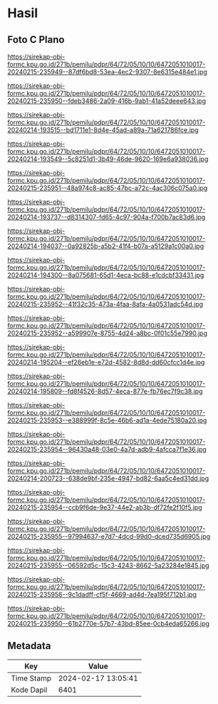 # Hasil

## Foto C Plano

https://sirekap-obj-formc.kpu.go.id/271b/pemilu/pdpr/64/72/05/10/10/6472051010017-20240215-235949--87df6bd8-53ea-4ec2-9307-8e6315e484e1.jpg

https://sirekap-obj-formc.kpu.go.id/271b/pemilu/pdpr/64/72/05/10/10/6472051010017-20240215-235950--fdeb3486-2a09-416b-9ab1-41a52deee643.jpg

https://sirekap-obj-formc.kpu.go.id/271b/pemilu/pdpr/64/72/05/10/10/6472051010017-20240214-193515--bd1711e1-8d4e-45ad-a89a-71a621786fce.jpg

https://sirekap-obj-formc.kpu.go.id/271b/pemilu/pdpr/64/72/05/10/10/6472051010017-20240214-193549--5c8251d1-3b49-46de-9620-169e6a938036.jpg

https://sirekap-obj-formc.kpu.go.id/271b/pemilu/pdpr/64/72/05/10/10/6472051010017-20240215-235951--48a974c8-ac85-47bc-a72c-4ac306c075a0.jpg

https://sirekap-obj-formc.kpu.go.id/271b/pemilu/pdpr/64/72/05/10/10/6472051010017-20240214-193737--d8314307-fd65-4c97-904a-f700b7ac83d6.jpg

https://sirekap-obj-formc.kpu.go.id/271b/pemilu/pdpr/64/72/05/10/10/6472051010017-20240214-194037--0a92825b-a5b2-41f4-b07a-a5129a1c00a0.jpg

https://sirekap-obj-formc.kpu.go.id/271b/pemilu/pdpr/64/72/05/10/10/6472051010017-20240214-194300--8a075681-65d1-4eca-bc88-e1cdcbf33431.jpg

https://sirekap-obj-formc.kpu.go.id/271b/pemilu/pdpr/64/72/05/10/10/6472051010017-20240215-235952--41f32c35-473a-4faa-8afa-4a0531adc54d.jpg

https://sirekap-obj-formc.kpu.go.id/271b/pemilu/pdpr/64/72/05/10/10/6472051010017-20240215-235952--a599907e-8755-4d24-a8bc-0f01c55e7990.jpg

https://sirekap-obj-formc.kpu.go.id/271b/pemilu/pdpr/64/72/05/10/10/6472051010017-20240214-195204--ef26eb1e-e72d-4582-8d8d-dd60cfcc1d4e.jpg

https://sirekap-obj-formc.kpu.go.id/271b/pemilu/pdpr/64/72/05/10/10/6472051010017-20240214-195809--fd8f4526-8d57-4eca-877e-fb76ec7f9c38.jpg

https://sirekap-obj-formc.kpu.go.id/271b/pemilu/pdpr/64/72/05/10/10/6472051010017-20240215-235953--e388999f-8c5e-46b6-ad1a-4ede75180a20.jpg

https://sirekap-obj-formc.kpu.go.id/271b/pemilu/pdpr/64/72/05/10/10/6472051010017-20240215-235954--96430a48-03e0-4a7d-adb9-4afcca7f1e36.jpg

https://sirekap-obj-formc.kpu.go.id/271b/pemilu/pdpr/64/72/05/10/10/6472051010017-20240214-200723--638de9bf-235e-4947-bd82-6aa5c4ed31dd.jpg

https://sirekap-obj-formc.kpu.go.id/271b/pemilu/pdpr/64/72/05/10/10/6472051010017-20240215-235954--ccb9f6de-9e37-44e2-ab3b-df72fe2f10f5.jpg

https://sirekap-obj-formc.kpu.go.id/271b/pemilu/pdpr/64/72/05/10/10/6472051010017-20240215-235955--97994637-e7d7-4dcd-99d0-dced735d6905.jpg

https://sirekap-obj-formc.kpu.go.id/271b/pemilu/pdpr/64/72/05/10/10/6472051010017-20240215-235955--06592d5c-15c3-4243-8662-5a23284e1845.jpg

https://sirekap-obj-formc.kpu.go.id/271b/pemilu/pdpr/64/72/05/10/10/6472051010017-20240215-235956--9c1dadff-cf5f-4669-ad4d-7ea195f712b1.jpg

https://sirekap-obj-formc.kpu.go.id/271b/pemilu/pdpr/64/72/05/10/10/6472051010017-20240215-235950--61b2770e-57b7-43bd-85ee-0cb4eda65266.jpg


## Metadata

| Key        | Value               |
| ---------- | ------------------- |
| Time Stamp | 2024-02-17 13:05:41 |
| Kode Dapil | 6401                |



